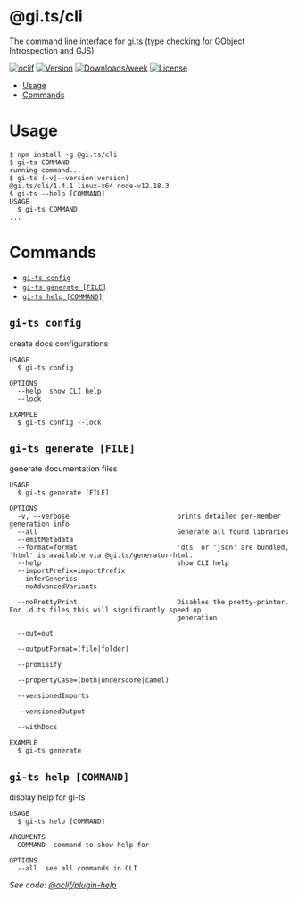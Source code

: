 @gi.ts/cli
==========

The command line interface for gi.ts (type checking for GObject Introspection and GJS)

[![oclif](https://img.shields.io/badge/cli-oclif-brightgreen.svg)](https://oclif.io)
[![Version](https://img.shields.io/npm/v/@gi.ts/cli.svg)](https://npmjs.org/package/@gi.ts/cli)
[![Downloads/week](https://img.shields.io/npm/dw/@gi.ts/cli.svg)](https://npmjs.org/package/@gi.ts/cli)
[![License](https://img.shields.io/npm/l/@gi.ts/cli.svg)](https://github.com/ewlsh/gi.ts/blob/master/package.json)

<!-- toc -->
* [Usage](#usage)
* [Commands](#commands)
<!-- tocstop -->
# Usage
<!-- usage -->
```sh-session
$ npm install -g @gi.ts/cli
$ gi-ts COMMAND
running command...
$ gi-ts (-v|--version|version)
@gi.ts/cli/1.4.1 linux-x64 node-v12.18.3
$ gi-ts --help [COMMAND]
USAGE
  $ gi-ts COMMAND
...
```
<!-- usagestop -->
# Commands
<!-- commands -->
* [`gi-ts config`](#gi-ts-config)
* [`gi-ts generate [FILE]`](#gi-ts-generate-file)
* [`gi-ts help [COMMAND]`](#gi-ts-help-command)

## `gi-ts config`

create docs configurations

```
USAGE
  $ gi-ts config

OPTIONS
  --help  show CLI help
  --lock

EXAMPLE
  $ gi-ts config --lock
```

## `gi-ts generate [FILE]`

generate documentation files

```
USAGE
  $ gi-ts generate [FILE]

OPTIONS
  -v, --verbose                           prints detailed per-member generation info
  --all                                   Generate all found libraries
  --emitMetadata
  --format=format                         'dts' or 'json' are bundled, 'html' is available via @gi.ts/generator-html.
  --help                                  show CLI help
  --importPrefix=importPrefix
  --inferGenerics
  --noAdvancedVariants

  --noPrettyPrint                         Disables the pretty-printer. For .d.ts files this will significantly speed up
                                          generation.

  --out=out

  --outputFormat=(file|folder)

  --promisify

  --propertyCase=(both|underscore|camel)

  --versionedImports

  --versionedOutput

  --withDocs

EXAMPLE
  $ gi-ts generate
```

## `gi-ts help [COMMAND]`

display help for gi-ts

```
USAGE
  $ gi-ts help [COMMAND]

ARGUMENTS
  COMMAND  command to show help for

OPTIONS
  --all  see all commands in CLI
```

_See code: [@oclif/plugin-help](https://github.com/oclif/plugin-help/blob/v3.2.0/src/commands/help.ts)_
<!-- commandsstop -->
